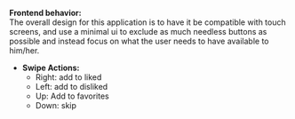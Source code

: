 **Frontend behavior:**  
The overall design for this application is to have it be compatible with touch screens, 
and use a minimal ui to exclude as much needless buttons as possible and instead focus on what the user needs to have available to him/her.
- **Swipe Actions:**
  - Right: add to liked
  - Left: add to disliked
  - Up: Add to favorites
  - Down: skip
